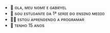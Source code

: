 - 👋 ᴏʟᴀ, ᴍᴇᴜ ɴᴏᴍᴇ ᴇ ɢᴀʙʀʏᴇʟ
- 👀 sᴏᴜ ᴇsᴛᴜᴅᴀɴᴛᴇ ᴅᴀ 1ª sᴇʀɪᴇ ᴅᴏ ᴇɴsɪɴᴏ ᴍᴇᴅɪᴏ
- 👨‍💻 ᴇsᴛᴏᴜ ᴀᴘʀᴇɴᴅᴇɴᴅᴏ ᴀ ᴘʀᴏɢʀᴀᴍᴀʀ
- 🚀 ᴛᴇɴʜᴏ 15 ᴀɴᴏs


<!---
Byelz1n/Byelz1n is a ✨ special ✨ repository because its `README.md` (this file) appears on your GitHub profile.
You can click the Preview link to take a look at your changes.
--->
